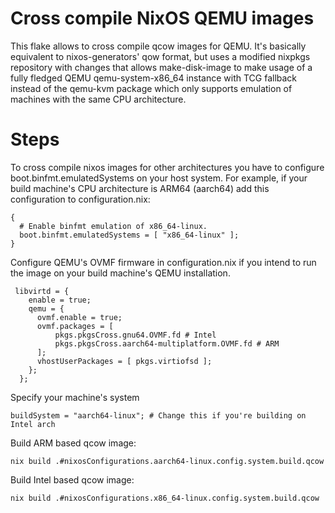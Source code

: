 # Cross compile NixOS QEMU images

This flake allows to cross compile qcow images for QEMU. It's basically equivalent to nixos-generators' qow format,
but uses a modified nixpkgs repository with changes that allows make-disk-image to make usage of a fully fledged
QEMU qemu-system-x86_64 instance with TCG fallback instead of the qemu-kvm package which only supports emulation of
machines with the same CPU architecture.

# Steps

To cross compile nixos images for other architectures you have to configure boot.binfmt.emulatedSystems on your host system. For example, if your build machine's CPU architecture is ARM64 (aarch64) add this configuration to configuration.nix:
```
{
  # Enable binfmt emulation of x86_64-linux.
  boot.binfmt.emulatedSystems = [ "x86_64-linux" ];
}
``` 

Configure QEMU's OVMF firmware in configuration.nix if you intend to run the image on your build machine's QEMU installation.
```
 libvirtd = {
    enable = true;
    qemu = {
      ovmf.enable = true;
      ovmf.packages = [
          pkgs.pkgsCross.gnu64.OVMF.fd # Intel
          pkgs.pkgsCross.aarch64-multiplatform.OVMF.fd # ARM
      ];
      vhostUserPackages = [ pkgs.virtiofsd ];
    };
  };
```

Specify your machine's system
```
buildSystem = "aarch64-linux"; # Change this if you're building on Intel arch
```

Build ARM based qcow image:
```
nix build .#nixosConfigurations.aarch64-linux.config.system.build.qcow
```

Build Intel based qcow image:
```
nix build .#nixosConfigurations.x86_64-linux.config.system.build.qcow
```

